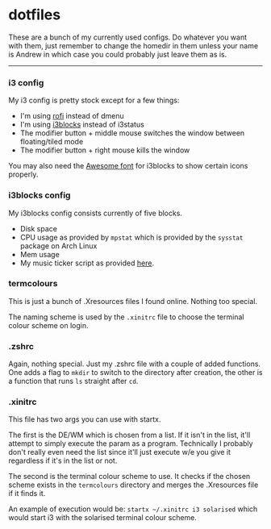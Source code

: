 # dotfiles
These are a bunch of my currently used configs. Do whatever you want with them, just remember to change the homedir in them unless your name is Andrew in which case you could probably just leave them as is.

-----

### i3 config

My i3 config is pretty stock except for a few things:

* I'm using [rofi](https://github.com/DaveDavenport/rofi) instead of dmenu
* I'm using [i3blocks](https://github.com/vivien/i3blocks) instead of i3status
* The modifier button + middle mouse switches the window between floating/tiled mode
* The modifier button + right mouse kills the window

You may also need the [Awesome font](https://github.com/FortAwesome/Font-Awesome) for i3blocks to show certain icons properly.

### i3blocks config

My i3blocks config consists currently of five blocks.

* Disk space
* CPU usage as provided by `mpstat` which is provided by the `sysstat` package on Arch Linux
* Mem usage
* My music ticker script as provided [here](https://github.com/iownall555/scripts#musictickerpy).

### termcolours

This is just a bunch of .Xresources files I found online. Nothing too special. 

The naming scheme is used by the `.xinitrc` file to choose the terminal colour scheme on login.

### .zshrc

Again, nothing special. Just my .zshrc file with a couple of added functions. One adds a flag to `mkdir` to switch to the directory after creation, the other is a function that runs `ls` straight after `cd`.

### .xinitrc

This file has two args you can use with startx.

The first is the DE/WM which is chosen from a list. If it isn't in the list, it'll attempt to simply execute the param as a program. Technically I probably don't really even need the list since it'll just execute w/e you give it regardless if it's in the list or not.

The second is the terminal colour scheme to use. It checks if the chosen scheme exists in the `termcolours` directory and merges the .Xresources file if it finds it.

An example of execution would be: `startx ~/.xinitrc i3 solarised` which would start i3 with the solarised terminal colour scheme.

